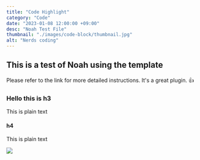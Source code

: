 ```yaml
---
title: "Code Highlight"
category: "Code"
date: "2023-01-08 12:00:00 +09:00"
desc: "Noah Test File"
thumbnail: "./images/code-block/thumbnail.jpg"
alt: "Nerds coding"
---
```


## This is a test of Noah using the template

Please refer to the link for more detailed instructions. It's a great plugin. 👍

### Hello this is h3
This is plain text

#### h4
This is plain text


![](./images/code-block/thumbnail.jpg)



